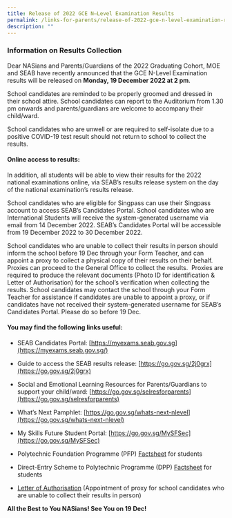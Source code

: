 ```yaml
---
title: Release of 2022 GCE N–Level Examination Results
permalink: /links-for-parents/release-of-2022-gce-n-level-examination-results/
description: ""
---
```

### Information on Results Collection

Dear NASians and Parents/Guardians of the 2022 Graduating Cohort, MOE and SEAB have recently announced that the GCE N-Level Examination results will be released on **Monday, 19 December 2022 at 2 pm**. 

School candidates are reminded to be properly groomed and dressed in their school attire. School candidates can report to the Auditorium from 1.30 pm onwards and parents/guardians are welcome to accompany their child/ward.

School candidates who are unwell or are required to self-isolate due to a positive COVID-19 test result should not return to school to collect the results. 

#### **Online access to results:**

In addition, all students will be able to view their results for the 2022 national examinations online, via SEAB’s results release system on the day of the national examination’s results release.

School candidates who are eligible for Singpass can use their Singpass account to access SEAB’s Candidates Portal. School candidates who are International Students will receive the system-generated username via email from 14 December 2022. SEAB’s Candidates Portal will be accessible from 19 December 2022 to 30 December 2022. 

School candidates who are unable to collect their results in person should inform the school before 19 Dec through your Form Teacher, and can appoint a proxy to collect a physical copy of their results on their behalf. Proxies can proceed to the General Office to collect the results.  Proxies are required to produce the relevant documents (Photo ID for identification & Letter of Authorisation) for the school’s verification when collecting the results. School candidates may contact the school through your Form Teacher for assistance if candidates are unable to appoint a proxy, or if candidates have not received their system-generated username for SEAB’s Candidates Portal. Please do so before 19 Dec.

#### **You may find the following links useful:**

*   SEAB Candidates Portal: [https://myexams.seab.gov.sg](https://myexams.seab.gov.sg/)  
    
*   Guide to access the SEAB results release: [https://go.gov.sg/2j0grx](https://go.gov.sg/2j0grx)  
    
*   Social and Emotional Learning Resources for Parents/Guardians to support your child/ward: [https://go.gov.sg/selresforparents](https://go.gov.sg/selresforparents)  
    
*   What’s Next Pamphlet: [https://go.gov.sg/whats-next-nlevel](https://go.gov.sg/whats-next-nlevel)  
    
*   My Skills Future Student Portal: [https://go.gov.sg/MySFSec](https://go.gov.sg/MySFSec)  
    
*   Polytechnic Foundation Programme (PFP) [Factsheet](/files/2022%20PFP%20Factsheet%20for%20Students.pdf) for students  
    
*   Direct-Entry Scheme to Polytechnic Programme (DPP) [Factsheet](/files/2022%20DPP%20Factsheet%20for%20Students.pdf) for students  
    
*   [Letter of Authorisation](/files/Letter%20of%20Authorisation.pdf) (Appointment of proxy for school candidates who are unable to collect their results in person)  


**All the Best to You NASians! See You on 19 Dec!**